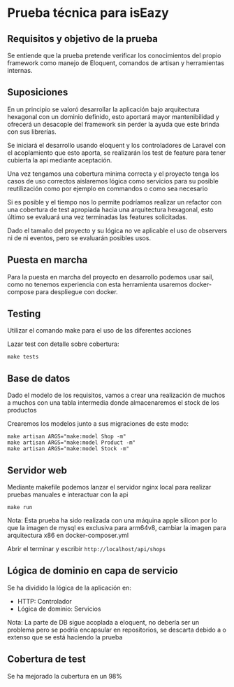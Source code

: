 # Prueba técnica para isEazy

## Requisitos y objetivo de la prueba

Se entiende que la prueba pretende verificar los conocimientos del propio
framework como manejo de Eloquent, comandos de artisan y herramientas
internas.

## Suposiciones

En un principio se valoró desarrollar la aplicación bajo arquitectura hexagonal
con un dominio definido, esto aportará mayor mantenibilidad y ofrecerá un
desacople del framework sin perder la ayuda que este brinda con sus librerías.

Se iniciará el desarrollo usando eloquent y los controladores de Laravel con el 
acoplamiento que esto aporta, se realizarán los test de feature para tener cubierta
la api mediante aceptación. 

Una vez tengamos una cobertura minima correcta y el proyecto tenga los casos de 
uso correctos aislaremos lógica como servicios para su posible reutilización como
por ejemplo en commandos o como sea necesario

Si es posible y el tiempo nos lo permite podríamos realizar un refactor con una
cobertura de test apropiada hacia una arquitectura hexagonal, esto último se evaluará
una vez terminadas las features solicitadas.

Dado el tamaño del proyecto y su lógica no ve aplicable el uso de observers ni de ni 
eventos, pero se evaluarán posibles usos. 

## Puesta en marcha

Para la puesta en marcha del proyecto en desarrollo podemos usar sail, como no 
tenemos experiencia con esta herramienta usaremos docker-compose para despliegue
con docker.

## Testing

Utilizar el comando make para el uso de las diferentes acciones

Lazar test con detalle sobre cobertura:
```shell
make tests
```

## Base de datos

Dado el modelo de los requisitos, vamos a crear una realización de muchos a 
muchos con una tabla intermedia donde almacenaremos el stock de los productos

Crearemos los modelos junto a sus migraciones de este modo:
```shell
make artisan ARGS="make:model Shop -m" 
make artisan ARGS="make:model Product -m" 
make artisan ARGS="make:model Stock -m" 
```

## Servidor web

Mediante makefile podemos lanzar el servidor nginx local para realizar pruebas
manuales e interactuar con la api
```shell
make run
```

Nota: Esta prueba ha sido realizada con una máquina apple silicon por lo que 
la imagen de mysql es exclusiva para arm64v8, cambiar la imagen para arquitectura
x86 en docker-composer.yml

Abrir el terminar y escribir `http://localhost/api/shops`

## Lógica de dominio en capa de servicio

Se ha dividido la lógica de la aplicación en:

 - HTTP: Controlador
 - Lógica de dominio: Servicios 

Nota: La parte de DB sigue acoplada a eloquent, no debería ser un problema pero se
podría encapsular en repositorios, se descarta debido a o extenso que se está 
haciendo la prueba

## Cobertura de test

Se ha mejorado la cubertura en un 98%
